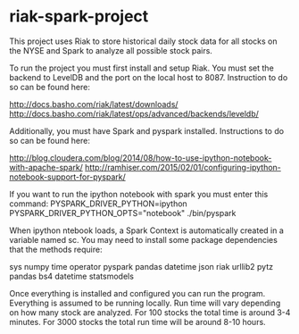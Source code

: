 # riak-spark-project

This project uses Riak to store historical daily stock data for all stocks on the NYSE and Spark to analyze all possible stock pairs.

To run the project you must first install and setup Riak.  You must set the backend to LevelDB and the port on the local host to 8087.  Instruction to do so can be found here:

http://docs.basho.com/riak/latest/downloads/
http://docs.basho.com/riak/latest/ops/advanced/backends/leveldb/

Additionally, you must have Spark and pyspark installed. Instructions to do so can be found here:

http://blog.cloudera.com/blog/2014/08/how-to-use-ipython-notebook-with-apache-spark/
http://ramhiser.com/2015/02/01/configuring-ipython-notebook-support-for-pyspark/

If you want to run the ipython notebook with spark you must enter this command: PYSPARK_DRIVER_PYTHON=ipython PYSPARK_DRIVER_PYTHON_OPTS="notebook" ./bin/pyspark

When ipython ntebook loads, a Spark Context is automatically created in a variable named sc.  You may need to install some package dependencies that the methods require:

sys
numpy
time
operator
pyspark
pandas
datetime
json
riak
urllib2
pytz
pandas
bs4
datetime
statsmodels

Once everything is installed and configured you can run the program.  Everything is assumed to be running locally.  Run time will vary depending on how many stock are analyzed.  For 100 stocks the total time is around 3-4 minutes.  For 3000 stocks the total run time will be around 8-10 hours.